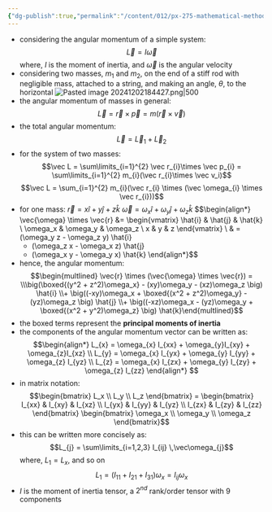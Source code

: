 ```yaml
---
{"dg-publish":true,"permalink":"/content/012/px-275-mathematical-methods/term-1/f-tensors-and-summation-conventions/px-275-f1-tensors/","noteIcon":"1","created":"2025-08-27T13:14:32.610+01:00","updated":"2024-12-02T18:52:07.000+00:00"}
---
```


- considering the angular momentum of a simple system:
$$\vec L = I \vec \omega$$
	where, $I$ is the moment of inertia, and	$\vec \omega$ is the angular velocity
- considering two masses, $m_1$ and $m_2$, on the end of a stiff rod with negligible mass, attached to a string, and making an angle, $\theta$, to the horizontal
![Pasted image 20241202184427.png|500](/img/user/pics/Pasted%20image%2020241202184427.png)
- the angular momentum of masses in general:
$$\vec L = \vec r \times \vec p = m(\vec r \times \vec v)$$
- the total angular momentum:
$$\vec L = \vec L_{1} + \vec L_{2}$$
- for the system of two masses:
$$\vec L = \sum\limits_{i=1}^{2} \vec r_{i}\times \vec p_{i} = \sum\limits_{i=1}^{2} m_{i}(\vec r_{i}\times \vec v_i)$$ $$\vec  L = \sum_{i=1}^{2} m_{i}(\vec r_{i} \times (\vec \omega_{i} \times \vec r_{i}))$$
- for one mass:
	$\vec r = x\hat i + y \hat j + z\hat k$
	$\vec \omega  = \omega_{x} \hat i + \omega_{y}\hat j + \omega_{z}\hat k$
$$\begin{align*}
	\vec{\omega} \times \vec{r} &= \begin{vmatrix} \hat{i} & \hat{j} & \hat{k} \\ \omega_x & \omega_y & \omega_z \\ x & y & z \end{vmatrix} \\
	 & = (\omega_y z - \omega_z y) \hat{i}
	 + (\omega_z x - \omega_x z) \hat{j} 
	 + (\omega_x y - \omega_y x) \hat{k}
\end{align*}$$
- hence, the angular momentum:
$$\begin{multlined}  \vec{r} \times (\vec{\omega} \times \vec{r}) = \\\big(\boxed{(y^2 + z^2)\omega_x} - (xy)\omega_y - (xz)\omega_z \big) \hat{i} \\+ \big((-xy)\omega_x + \boxed{(x^2 + z^2)\omega_y} - (yz)\omega_z \big) \hat{j} \\+ \big((-xz)\omega_x - (yz)\omega_y + \boxed{(x^2 + y^2)\omega_z} \big) \hat{k}\end{multlined}$$
- the boxed terms represent the **principal moments of inertia**
- the components of the angular momentum vector can be written as:
$$\begin{align*}
L_{x} = \omega_{x} I_{xx} + \omega_{y}I_{xy} + \omega_{z}I_{xz} \\
L_{y} = \omega_{x} I_{yx} + \omega_{y} I_{yy} + \omega_{z} I_{yz} \\
L_{z} = \omega_{x} I_{zx} + \omega_{y} I_{zy} + \omega_{z} I_{zz}
\end{align*} $$
- in matrix notation:
$$\begin{bmatrix} L_x \\ L_y \\ L_z \end{bmatrix} = \begin{bmatrix} I_{xx} & I_{xy} & I_{xz} \\ I_{yx} & I_{yy} & I_{yz} \\ I_{zx} & I_{zy} & I_{zz} \end{bmatrix} \begin{bmatrix} \omega_x \\ \omega_y \\ \omega_z \end{bmatrix}$$
- this can be written more concisely as:
$$L_{j} = \sum\limits_{i=1,2,3} I_{ij} \,\vec\omega_{j}$$
	where, $L_1 = L_x$, and so on
$$L_{1}= (I_{11} + I_{21}+ I_{31}) \omega_{x} = I_{ij}\omega_x$$
- $I$ is the moment of inertia tensor, a $2^{nd}$ rank/order tensor with $9$ components
